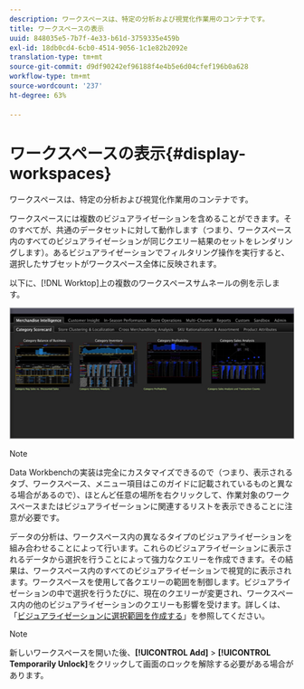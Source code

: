 ```yaml
---
description: ワークスペースは、特定の分析および視覚化作業用のコンテナです。
title: ワークスペースの表示
uuid: 848035e5-7b7f-4e33-b61d-3759335e459b
exl-id: 18db0cd4-6cb0-4514-9056-1c1e82b2092e
translation-type: tm+mt
source-git-commit: d9df90242ef96188f4e4b5e6d04cfef196b0a628
workflow-type: tm+mt
source-wordcount: '237'
ht-degree: 63%

---
```


# ワークスペースの表示{#display-workspaces}

ワークスペースは、特定の分析および視覚化作業用のコンテナです。

ワークスペースには複数のビジュアライゼーションを含めることができます。そのすべてが、共通のデータセットに対して動作します（つまり、ワークスペース内のすべてのビジュアライゼーションが同じクエリー結果のセットをレンダリングします）。あるビジュアライゼーションでフィルタリング操作を実行すると、選択したサブセットがワークスペース全体に反映されます。

以下に、[!DNL Worktop]上の複数のワークスペースサムネールの例を示します。

![](assets/client-wksp.png)

>[!NOTE]
>
>Data Workbenchの実装は完全にカスタマイズできるので（つまり、表示されるタブ、ワークスペース、メニュー項目はこのガイドに記載されているものと異なる場合があるので）、ほとんど任意の場所を右クリックして、作業対象のワークスペースまたはビジュアライゼーションに関連するリストを表示できることに注意が必要です。

データの分析は、ワークスペース内の異なるタイプのビジュアライゼーションを組み合わせることによって行います。これらのビジュアライゼーションに表示されるデータから選択を行うことによって強力なクエリーを作成できます。その結果は、ワークスペース内のすべてのビジュアライゼーションで視覚的に表示されます。ワークスペースを使用して各クエリーの範囲を制御します。ビジュアライゼーションの中で選択を行うたびに、現在のクエリーが変更され、ワークスペース内の他のビジュアライゼーションのクエリーも影響を受けます。詳しくは、「[ビジュアライゼーションに選択範囲を作成する](../../../home/c-get-started/c-vis/c-sel-vis/c-sel-vis.md#concept-012870ec22c7476e9afbf3b8b2515746)」を参照してください。

>[!NOTE]
>
>新しいワークスペースを開いた後、**[!UICONTROL Add]** > **[!UICONTROL Temporarily Unlock]**&#x200B;をクリックして画面のロックを解除する必要がある場合があります。
